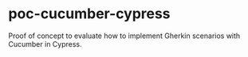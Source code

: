 # poc-cucumber-cypress
Proof of concept to evaluate how to implement Gherkin scenarios with Cucumber in Cypress.

